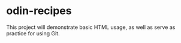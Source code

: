 # odin-recipes

This project will demonstrate basic HTML usage, as well as serve as practice for using Git.